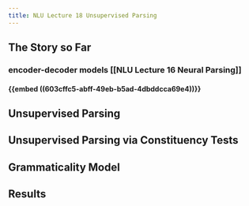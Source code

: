 ```yaml
---
title: NLU Lecture 18 Unsupervised Parsing
---
```


## The Story so Far
### encoder-decoder models [[NLU Lecture 16 Neural Parsing]]
#### {{embed ((603cffc5-abff-49eb-b5ad-4dbddcca69e4))}}
###
## Unsupervised Parsing
## Unsupervised Parsing via Constituency Tests
## Grammaticality Model
## Results
##
